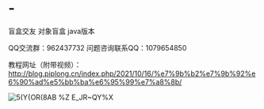 # -
盲盒交友
对象盲盒
java版本

QQ交流群：962437732
问题咨询联系QQ：1079654850

教程网址（附带视频）：http://blog.piplong.cn/index.php/2021/10/16/%e7%9b%b2%e7%9b%92%e6%90%ad%e5%bb%ba%e6%95%99%e7%a8%8b/

![5(Y{OR(8AB %Z E_JR~QY%X](https://user-images.githubusercontent.com/67060479/137578138-8b8dffd1-58ba-42a0-8e41-b56b596e904b.jpg)
